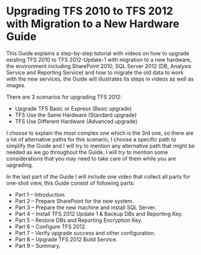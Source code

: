 # Upgrading TFS 2010 to TFS 2012 with Migration to a New Hardware Guide

This Guide explains a step-by-step tutorial with videos on how to upgrade existing TFS 2010 to TFS 2012-Update-1 with migration to a new hardware, the environment including SharePoint 2010, SQL Server 2012 (DB, Analysis Service and Reporting Service) and how to migrate the old data to work with the new services, the Guide will illustrates its steps in videos as well as images.

There are 3 scenarios for upgrading TFS 2012:
<ul>
<li>Upgrade TFS Basic or Express (Basic upgrade)</li>
<li>TFS Use the Same Hardware (Standard upgrade)</li>
<li>TFS Use Different Hardware (Advanced upgrade)</li>
</ul>
I choose to explain the most complex one which is the 3rd one, so there are a lot of alternative paths for this scenario, I choose a specific path to simplify the Guide and I will try to mention any alternative path that might be needed as we go throughout the Guide. I will try to mention some considerations that you may need to take care of them while you are upgrading.

In the last part of the Guide I will include one video that collect all parts for one-shot view, this Guide consist of following parts: 
<ul>
<li>Part 1 – Introduction.</li>
<li>Part 2 – Prepare SharePoint for the new system.</li>
<li>Part 3 – Prepare the new machine and install SQL Server.</li>
<li>Part 4 – Install TFS 2012 Update 1 & Backup DBs and Reporting Key.</li>
<li>Part 5 – Restore DBs and Reporting Encryption Key.</li>
<li>Part 6 – Configure TFS 2012.</li>
<li>Part 7 – Verify upgrade success and other configuration.</li>
<li>Part 8 – Upgrade TFS 2012 Build Service.</li>
<li>Part 9 – Summary.</li>
</ul>
